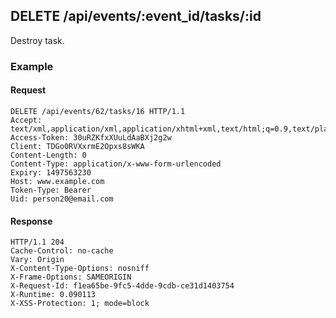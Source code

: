 ## DELETE /api/events/:event_id/tasks/:id
Destroy task.

### Example

#### Request
```
DELETE /api/events/62/tasks/16 HTTP/1.1
Accept: text/xml,application/xml,application/xhtml+xml,text/html;q=0.9,text/plain;q=0.8,image/png,*/*;q=0.5
Access-Token: 30uRZKfxXUuLdAaBXj2g2w
Client: TDGo0RVXxrmE2Opxs8sWKA
Content-Length: 0
Content-Type: application/x-www-form-urlencoded
Expiry: 1497563230
Host: www.example.com
Token-Type: Bearer
Uid: person20@email.com
```

#### Response
```
HTTP/1.1 204
Cache-Control: no-cache
Vary: Origin
X-Content-Type-Options: nosniff
X-Frame-Options: SAMEORIGIN
X-Request-Id: f1ea65be-9fc5-4dde-9cdb-ce31d1403754
X-Runtime: 0.090113
X-XSS-Protection: 1; mode=block
```
